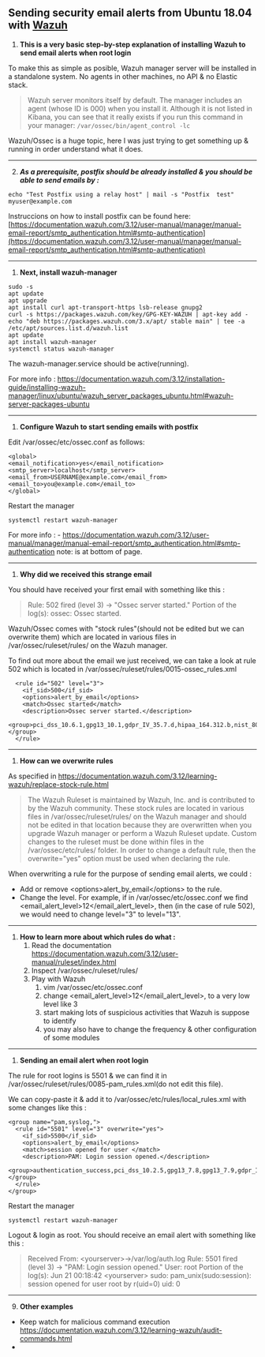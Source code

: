 

## Sending security email alerts from Ubuntu 18.04 with [Wazuh](https://wazuh.com/)  

1. **This is a very basic step-by-step explanation of installing Wazuh to send email alerts when root login**

To make this as simple as posible, Wazuh manager server will be installed in a standalone system. No agents in other machines, no API & no Elastic stack.
> Wazuh server monitors itself by default. The manager includes an agent (whose ID is 000) when you install it. Although it is not listed in Kibana, you can see that it really exists if you run this command in your manager: `/var/ossec/bin/agent_control -lc`

Wazuh/Ossec is a huge topic, here I was just trying to get something up & running in order understand what it does.

---
2. ***As a prerequisite, postfix should be already installed & you should be able to send emails by :***

```
echo "Test Postfix using a relay host" | mail -s "Postfix  test" myuser@example.com
```

Instruccions on how to install postfix can be found here: [https://documentation.wazuh.com/3.12/user-manual/manager/manual-email-report/smtp_authentication.html#smtp-authentication](https://documentation.wazuh.com/3.12/user-manual/manager/manual-email-report/smtp_authentication.html#smtp-authentication)

---
1. **Next, install wazuh-manager**

```
sudo -s
apt update
apt upgrade
apt install curl apt-transport-https lsb-release gnupg2
curl -s https://packages.wazuh.com/key/GPG-KEY-WAZUH | apt-key add -
echo "deb https://packages.wazuh.com/3.x/apt/ stable main" | tee -a /etc/apt/sources.list.d/wazuh.list
apt update
apt install wazuh-manager
systemctl status wazuh-manager
```
The wazuh-manager.service should be active(running).

For more info : https://documentation.wazuh.com/3.12/installation-guide/installing-wazuh-manager/linux/ubuntu/wazuh_server_packages_ubuntu.html#wazuh-server-packages-ubuntu

---
1. **Configure Wazuh to start sending emails with postfix**

Edit /var/ossec/etc/ossec.conf as follows:
```
<global>
<email_notification>yes</email_notification>
<smtp_server>localhost</smtp_server>
<email_from>USERNAME@example.com</email_from>
<email_to>you@example.com</email_to>
</global>
```
Restart the manager
```
systemctl restart wazuh-manager
```
For more info : - https://documentation.wazuh.com/3.12/user-manual/manager/manual-email-report/smtp_authentication.html#smtp-authentication note: is at bottom of page.

---
1. **Why did we received this strange email**

You should have received your first email with something like this :
> Rule: 502 fired (level 3) -> "Ossec server started." Portion of the log(s): ossec: Ossec started.

Wazuh/Ossec comes with "stock rules"(should not be edited but we can overwrite them) which are located in various files in /var/ossec/ruleset/rules/ on the Wazuh manager.

To find out more about the email we just received, we can take a look at rule 502 which is located in /var/ossec/ruleset/rules/0015-ossec_rules.xml

```
  <rule id="502" level="3">
    <if_sid>500</if_sid>
    <options>alert_by_email</options>
    <match>Ossec started</match>
    <description>Ossec server started.</description>
    <group>pci_dss_10.6.1,gpg13_10.1,gdpr_IV_35.7.d,hipaa_164.312.b,nist_800_53_AU.6,</group>
  </rule>
```

---
1. **How can we overwrite rules**

As specified in https://documentation.wazuh.com/3.12/learning-wazuh/replace-stock-rule.html 
> The Wazuh Ruleset is maintained by Wazuh, Inc. and is contributed to by the Wazuh community. These stock rules are located in various files in /var/ossec/ruleset/rules/ on the Wazuh manager and should not be edited in that location because they are overwritten when you upgrade Wazuh manager or perform a Wazuh Ruleset update.
> Custom changes to the ruleset must be done within files in the /var/ossec/etc/rules/ folder. In order to change a default rule, then the overwrite="yes" option must be used when declaring the rule.

When overwriting a rule for the purpose of sending email alerts, we could :
* Add or remove \<options>alert_by_email\</options> to the rule.
* Change the level. For example, if in /var/ossec/etc/ossec.conf we find \<email_alert_level>12</email_alert_level>, then (in the case of rule 502), we would need to change level="3" to level="13". 

---
1. **How to learn more about which rules do what :**
   1. Read the documentation https://documentation.wazuh.com/3.12/user-manual/ruleset/index.html
   1. Inspect /var/ossec/ruleset/rules/
   1. Play with Wazuh
      1. vim /var/ossec/etc/ossec.conf
      1. change \<email_alert_level>12\</email_alert_level>, to a very low level like 3
      1. start making lots of suspicious activities that Wazuh is suppose to identify
      1. you may also have to change the frequency & other configuration of some modules


---
1. **Sending an email alert when root login**

The rule for root logins is 5501 & we can find it in /var/ossec/ruleset/rules/0085-pam_rules.xml(do not edit this file).

We can copy-paste it & add it to /var/ossec/etc/rules/local_rules.xml with some changes like this :
```
<group name="pam,syslog,">
  <rule id="5501" level="3" overwrite="yes">
    <if_sid>5500</if_sid>
    <options>alert_by_email</options>
    <match>session opened for user </match>
    <description>PAM: Login session opened.</description>
  <group>authentication_success,pci_dss_10.2.5,gpg13_7.8,gpg13_7.9,gdpr_IV_32.2,hipaa_164.312.b,nist_800_53_AU.14,nist_800_53_AC.7,</group>
  </rule>
</group>
```
Restart the manager
```
systemctl restart wazuh-manager
```
Logout & login as root. You should receive an email alert with something like this :
> Received From: \<yourserver>->/var/log/auth.log 
Rule: 5501 fired (level 3) -> "PAM: Login session opened."
User: root
Portion of the log(s):
Jun 21 00:18:42 \<yourserver> sudo: pam_unix(sudo:session): session opened for user root by r(uid=0)
uid: 0

---
9. **Other examples**
* Keep watch for malicious command execution https://documentation.wazuh.com/3.12/learning-wazuh/audit-commands.html
*


